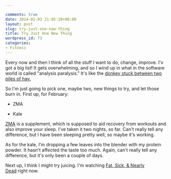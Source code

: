 ```yaml
---

comments: true
date: 2014-02-03 21:05:20+00:00
layout: post
slug: try-just-one-new-thing
title: Try Just One New Thing
wordpress_id: 73
categories:
- Fitness
---
```


Every now and then I think of all the stuff I want to do, change, improve. I'v got a big list! It gets overwhelming, and so I wind up in what in the software world is called "analysis paralysis." It's like the [donkey stuck between two piles of hay.](http://en.wikipedia.org/wiki/Buridan's_ass)

So I'm just going to pick one, maybe two, new things to try, and let those burn in. First up, for February:



	
  * ZMA

	
  * Kale


[ZMA](http://en.wikipedia.org/wiki/ZMA_(supplement)) is a supplement, which is supposed to aid recovery from workouts and also improve your sleep. I've taken it two nights, so far. Can't really tell any difference, but I have been sleeping pretty well, so maybe it's working.

As for the kale, I'm dropping a few leaves into the blender with my protein powder. It hasn't affected the taste too much. Again, can't really tell any difference, but it's only been a couple of days.

Next up, I think I might try juicing. I'm watching [Fat, Sick, & Nearly Dead](http://www.fatsickandnearlydead.com/) right now.
